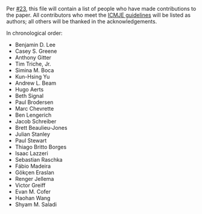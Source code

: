 Per [#23](https://github.com/Benjamin-Lee/deep-rules/issues/23), this file will
contain a list of people who have made contributions to the paper. All
contributors who meet the [ICMJE
guidelines](http://www.icmje.org/recommendations/browse/roles-and-responsibilities/defining-the-role-of-authors-and-contributors.html)
will be listed as authors; all others will be thanked in the acknowledgements.

In chronological order:

- Benjamin D. Lee
- Casey S. Greene
- Anthony Gitter
- Tim Triche, Jr.
- Simina M. Boca
- Kun-Hsing Yu
- Andrew L. Beam
- Hugo Aerts
- Beth Signal
- Paul Brodersen
- Marc Chevrette
- Ben Lengerich
- Jacob Schreiber
- Brett Beaulieu-Jones
- Julian Stanley
- Paul Stewart
- Thiago Britto Borges
- Isaac Lazzeri
- Sebastian Raschka
- Fábio Madeira
- Gökçen Eraslan
- Renger Jellema
- Victor Greiff
- Evan M. Cofer
- Haohan Wang
- Shyam M. Saladi
